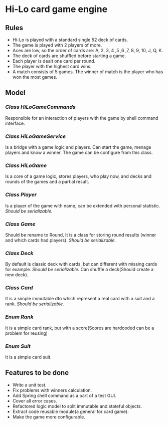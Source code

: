 # Hi-Lo card game engine

## Rules
* Hi-Lo is played with a standard single 52 deck of cards.
* The game is played with 2 players of more.
* Aces are low, so the order of cards are: A, 2, 3, 4 ,5 ,6 ,7, 8, 9, 10, J, Q, K.
* The deck of cards are shuffled before starting a game.
* Each player is dealt one card per round.
* The player with the highest card wins.
* A match consists of 5 games. The winner of match is the player who has won the most games.

## Model
### *Class HiLoGameCommands*
 Responsible for an interaction of players with the game by shell command interface.
### *Class HiLoGameService*
 Is a bridge with a game logic and players. Can start the game, menage players and know a winner.
 The game can be configure from this class.
### *Class HiLoGame*
 Is a core of a game logic, stores players, who play now, and decks and rounds of the games and a partial result.
### *Class Player*
 Is a player of the game with name, can be extended with personal statistic. *Should be serializable.*
### *Class Game*
 Should be rename to Round, It is a class for storing round results (winner and which cards had players). *Should be serializable.*
### *Class Deck*
 By default is classic deck with cards, but can different with missing cards for example. *Should be serializable.*
 Can shuffle a deck(Should create a new deck).
### *Class Card*
 It is a simple immutable dto which represent a real card with a suit and a rank. *Should be serializable.*
### *Enum Rank*
 It is a simple card rank, but with a score(Scores are hardcoded can be a problem for reusing)
### *Enum Suit*
 It is a simple card suit. 
  
## Features to be done
* Write a unit test.
* Fix problems with winners calculation.
* Add Spring shell command as a part of a test GUI.
* Cover all error cases.
* Refactored logic model to split immutable and stateful objects.
* Extract code reusable module(a general for card game).
* Make the game more configurable.